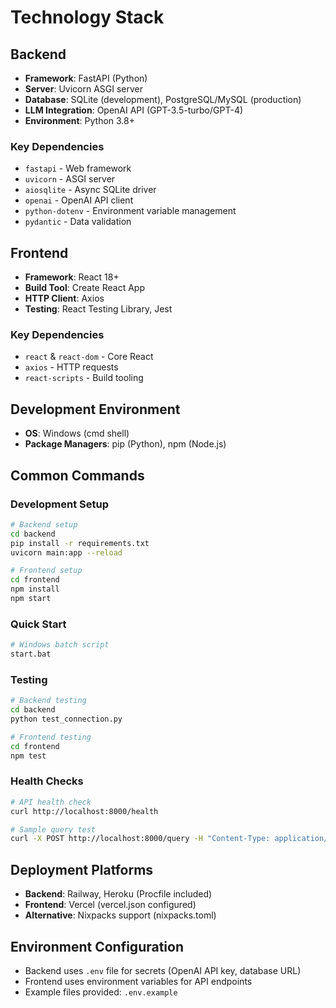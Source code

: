 # Technology Stack

## Backend
- **Framework**: FastAPI (Python)
- **Server**: Uvicorn ASGI server
- **Database**: SQLite (development), PostgreSQL/MySQL (production)
- **LLM Integration**: OpenAI API (GPT-3.5-turbo/GPT-4)
- **Environment**: Python 3.8+

### Key Dependencies
- `fastapi` - Web framework
- `uvicorn` - ASGI server
- `aiosqlite` - Async SQLite driver
- `openai` - OpenAI API client
- `python-dotenv` - Environment variable management
- `pydantic` - Data validation

## Frontend
- **Framework**: React 18+
- **Build Tool**: Create React App
- **HTTP Client**: Axios
- **Testing**: React Testing Library, Jest

### Key Dependencies
- `react` & `react-dom` - Core React
- `axios` - HTTP requests
- `react-scripts` - Build tooling

## Development Environment
- **OS**: Windows (cmd shell)
- **Package Managers**: pip (Python), npm (Node.js)

## Common Commands

### Development Setup
```bash
# Backend setup
cd backend
pip install -r requirements.txt
uvicorn main:app --reload

# Frontend setup  
cd frontend
npm install
npm start
```

### Quick Start
```bash
# Windows batch script
start.bat
```

### Testing
```bash
# Backend testing
cd backend
python test_connection.py

# Frontend testing
cd frontend
npm test
```

### Health Checks
```bash
# API health check
curl http://localhost:8000/health

# Sample query test
curl -X POST http://localhost:8000/query -H "Content-Type: application/json" -d '{"question": "Show me all customers"}'
```

## Deployment Platforms
- **Backend**: Railway, Heroku (Procfile included)
- **Frontend**: Vercel (vercel.json configured)
- **Alternative**: Nixpacks support (nixpacks.toml)

## Environment Configuration
- Backend uses `.env` file for secrets (OpenAI API key, database URL)
- Frontend uses environment variables for API endpoints
- Example files provided: `.env.example`